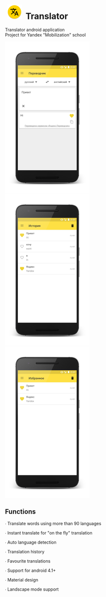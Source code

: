 #  ![Icon](https://github.com/chichkanov/Yandex_Translate/blob/master/static/icon.png)  Translator 
Translator android application<br>
Project for Yandex "Mobilization" school

![Translate](https://github.com/chichkanov/Yandex_Translate/blob/master/static/translate_example.png) 
![History](https://github.com/chichkanov/Yandex_Translate/blob/master/static/history_screen.png) 
![Favourites](https://github.com/chichkanov/Yandex_Translate/blob/master/static/fav_screen.png) 

## Functions

∙ Translate words using more than 90 languages

∙ Instant translate for "on the fly" translation

∙ Auto language detection

∙ Translation history 

∙ Favourite translations

∙ Support for android 4.1+

∙ Material design

∙ Landscape mode support

